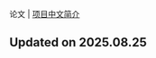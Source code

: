 论文 | [项目中文简介](https://github.com/LJoson/arXiv_daily/blob/main/README_zh-CN.md)

## Updated on 2025.08.25


